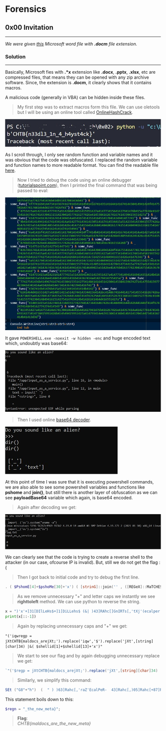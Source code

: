 # Forensics

## 0x00 Invitation
---
_We were given [this](forensics_invitation.zip) Microsoft word file with **.docm** file extension._
### Solution
---
Basically, Microsoft fies with __.*x__ extension like **.docx**, **.pptx**, **.xlsx**, etc are compressed files, that means they can be opened with any zip archive software. Since, the extension is **.docm**, it clearly shows that it contains macros.  

A malicious code (generally in VBA) can be hidden inside these files.

>My first step was to extract macros form this file. We can use oletools but I will be using an online tool called [OnlineHashCrack](https://www.onlinehashcrack.com/tools-online-extract-vba-from-office-word-excel.php).

![online_out](S0.jpg)

As I scroll through, I only see random function and variable names and it was obvious that the code was obfuscated. I replaced the random variable and function names to more readable format. You can find the readable file [here](macro.txt).

>Now I tried to debug the code using an online debugger ([tutorialspoint.com](https://www.tutorialspoint.com/compile_vb.net_online.php)), then I printed the final command that was being passed to eval:

![online_debug](/S1[0].jpg)

It gave `POWERSHELL.exe -noexit -w hidden -enc` and huge encoded text which, undoubtly was base64:

![output_deb](/S1.jpg)

>Then I used online [base64 decoder](base64decode.org).

![b64](/S2.jpg)

At this point of time I was sure that it is executing powershell commands, we are also able to see some powershell variables and functions like **pshome** and **join()**, but still there is another layer of obfuscation as we can see **payloadBase64** variable which again, is base64 encoded. 

>Again after decoding we get:

![var_decode](S3.jpg)

We can clearly see that the code is trying to create a reverse shell to the attacker (in our case, ofcourse IP is invalid). But, still we do not get the flag : (


>Then I got back to initial code and try to debug the first line.
```powershell
. ( $PshomE[4]+$pshoMe[30]+'x') ( [strinG]::join('' , ([REGeX]::MaTCHES( ")'x'+]31[DIlLeHs$+]1[DiLLehs$ (&| )43]RAhc[]GnIRTs[,'tXj'(eCALPER.)'$','wqi'(eCALPER.)';tX'+'jera_scodlam'+'{B'+'T'+'HCtXj '+'= p'+'gerwqi'(" ,'.' ,'R'+'iGHTtOl'+'eft' ) | FoREaCH-OBJecT {$_.VALUE} ))  )
```

>As we remove unnecessary "+" and letter caps we instantly we see **righttoleft** method. We can use python to reverse the string.

```python
x = ")'x'+]31[DIlLeHs$+]1[DiLLehs$ (&| )43]RAhc[]GnIRTs[,'tXj'(ecalper.)'$','wqi'(ecalper.)';tXjera_scodlam{BTHCtXj = pgerwqi'("
print(x[::-1])
```

>Again by replacing unnecessary caps and "+" we get:

`"('iqwregp = jXtCHTB{maldocs_arejXt;').replace('iqw','$').replace('jXt',[string][char]34) |&( $shellid[1]+$shellid[13]+'x')"`
>We start to see our flag and by again debugging unnecessary replace we get:

```powershell
`"('$regp = jXtCHTB{maldocs_arejXt;').replace('jXt',[string][char]34) |&('iex')"`
```
>Similarly, we simplify this command:

```powershell
SEt ("G8"+"h")  (  " ) )63]Rahc[,'raZ'EcalPeR-  43]Rahc[,)05]Rahc[+87]Rahc[+94]Rahc[(  eCAlpERc-  )';2'+'N'+'1'+'}atem_we'+'n_eht'+'_2N1 = n'+'gerr'+'aZ'(( ( )''niOj-'x'+]3,1[)(GNirTSot.EcNereFeRpEsOBREv$ ( . "  ) ;-jOIn ( lS ("VAR"+"IaB"+"LE:g"+"8H")  ).VALue[ - 1.. - ( ( lS ("VAR"+"IaB"+"LE:g"+"8H")  ).VALue.LengtH)] | IeX 
```
This statement boils down to this:
```powershell
$regn = "_the_new_meta}";
```

>**Flag**:\
_CHTB{maldocs_are_the_new_meta}_

